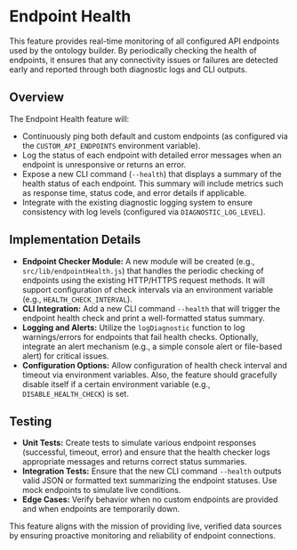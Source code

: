 # Endpoint Health

This feature provides real-time monitoring of all configured API endpoints used by the ontology builder. By periodically checking the health of endpoints, it ensures that any connectivity issues or failures are detected early and reported through both diagnostic logs and CLI outputs.

## Overview

The Endpoint Health feature will:

- Continuously ping both default and custom endpoints (as configured via the `CUSTOM_API_ENDPOINTS` environment variable).
- Log the status of each endpoint with detailed error messages when an endpoint is unresponsive or returns an error.
- Expose a new CLI command (`--health`) that displays a summary of the health status of each endpoint. This summary will include metrics such as response time, status code, and error details if applicable.
- Integrate with the existing diagnostic logging system to ensure consistency with log levels (configured via `DIAGNOSTIC_LOG_LEVEL`).

## Implementation Details

- **Endpoint Checker Module:** A new module will be created (e.g., `src/lib/endpointHealth.js`) that handles the periodic checking of endpoints using the existing HTTP/HTTPS request methods. It will support configuration of check intervals via an environment variable (e.g., `HEALTH_CHECK_INTERVAL`).
- **CLI Integration:** Add a new CLI command `--health` that will trigger the endpoint health check and print a well-formatted status summary.
- **Logging and Alerts:** Utilize the `logDiagnostic` function to log warnings/errors for endpoints that fail health checks. Optionally, integrate an alert mechanism (e.g., a simple console alert or file-based alert) for critical issues.
- **Configuration Options:** Allow configuration of health check interval and timeout via environment variables. Also, the feature should gracefully disable itself if a certain environment variable (e.g., `DISABLE_HEALTH_CHECK`) is set.

## Testing

- **Unit Tests:** Create tests to simulate various endpoint responses (successful, timeout, error) and ensure that the health checker logs appropriate messages and returns correct status summaries.
- **Integration Tests:** Ensure that the new CLI command `--health` outputs valid JSON or formatted text summarizing the endpoint statuses. Use mock endpoints to simulate live conditions.
- **Edge Cases:** Verify behavior when no custom endpoints are provided and when endpoints are temporarily down.

This feature aligns with the mission of providing live, verified data sources by ensuring proactive monitoring and reliability of endpoint connections.
